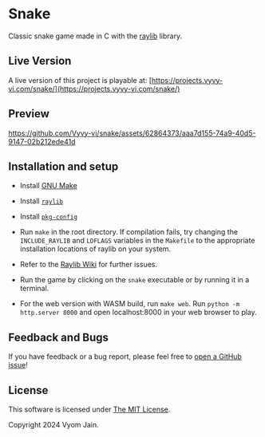 # Snake

Classic snake game made in C with the [raylib](https://github.com/raysan5/raylib) library.

## Live Version

A live version of this project is playable at: [https://projects.vyvy-vi.com/snake/](https://projects.vyvy-vi.com/snake/)

## Preview

https://github.com/Vyvy-vi/snake/assets/62864373/aaa7d155-74a9-40d5-9147-02b212ede41d

## Installation and setup

- Install [GNU Make](https://www.gnu.org/software/make/#download)
- Install [`raylib`](https://github.com/raysan5/raylib?tab=readme-ov-file#build-and-installation)
- Install [`pkg-config`](https://pkgconfig.freedesktop.org/releases/)
- Run `make` in the root directory. If compilation fails, try changing the `INCLUDE_RAYLIB` and `LDFLAGS` variables in the `Makefile` to the appropriate installation locations of raylib on your system.
- Refer to the [Raylib Wiki](https://github.com/raysan5/raylib/wiki#development-platforms) for further issues.
- Run the game by clicking on the `snake` executable or by running it in a terminal.

- For the web version with WASM build, run `make web`. Run `python -m http.server 8000` and open localhost:8000 in your web browser to play.

## Feedback and Bugs

If you have feedback or a bug report, please feel free to [open a GitHub issue](https://github.com/Vyvy-vi/snake/issues/new/choose)!

## License

This software is licensed under [The MIT License](LICENSE).

Copyright 2024 Vyom Jain.
